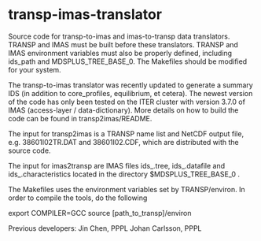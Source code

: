 # transp-imas-translator

Source code for transp-to-imas and imas-to-transp data translators.
TRANSP and IMAS must be built before these translators.
TRANSP and IMAS environment variables must also be properly defined,
including ids_path and MDSPLUS_TREE_BASE_0.
The Makefiles should be modified for your system.

The transp-to-imas translator was recently updated to generate a
summary IDS (in addition to core_profiles, equilibrium, et cetera).
The newest version of the code has only been tested on the ITER cluster
with version 3.7.0 of IMAS (access-layer / data-dictionary). More
details on how to build the code can be found in transp2imas/README.

The input for transp2imas is a TRANSP name list and NetCDF output file,
e.g. 38601I02TR.DAT and 38601I02.CDF, which are distributed with the
source code.

The input for imas2transp are IMAS files ids_<treeid>.tree, 
ids_<treeid>.datafile and ids_<treeid>.characteristics located in the 
directory $MDSPLUS_TREE_BASE_0 .

The Makefiles uses the environment variables set by TRANSP/environ. In 
order to compile the tools, do the following

export COMPILER=GCC
source [path\_to\_transp]/environ

Previous developers: Jin Chen, PPPL
		     Johan Carlsson, PPPL
